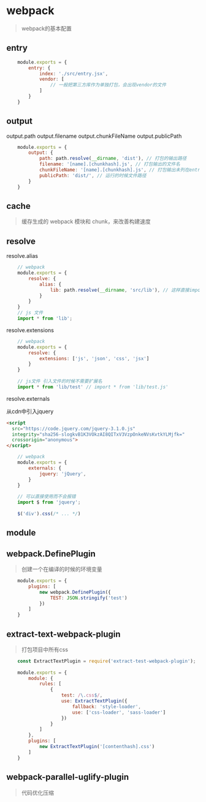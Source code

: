 # webpack
> webpack的基本配置

## entry

````js
	module.exports = {
		entry: {
			index: './src/entry.jsx',
			vendor: [
				// 一般把第三方库作为单独打包，会出现vendor的文件
			]
		}
	}
````

## output

output.path
output.filename
output.chunkFileName
output.publicPath

````js
	module.exports = {
		output: {
			path: path.resolve(__dirname, 'dist'), // 打包的输出路径
			filename: '[name].[chunkhash].js', // 打包输出的文件名
			chunkFileName: '[name].[chunkhash].js', // 打包输出未列在entry中的文件
			publicPath: 'dist/', // 运行的时候文件路径
		}
	}
````

## cache
> 缓存生成的 webpack 模块和 chunk，来改善构建速度

## resolve

resolve.alias
````js
	// webpack
	module.exports = {
		resolve: {
			alias: {
				lib: path.resolve(__dirname, 'src/lib'), // 这样直接import
			}
		}
	}
	// js 文件
	import * from 'lib';
````

resolve.extensions
````js
	// webpack
	module.exports = {
		resolve: {
			extensions: ['js', 'json', 'css', 'jsx']
		}
	}
	
	// js文件 引入文件的时候不需要扩展名
	import * from 'lib/test' // import * from 'lib/test.js'
````

resolve.externals

从cdn中引入jquery
````html
<script
  src="https://code.jquery.com/jquery-3.1.0.js"
  integrity="sha256-slogkvB1K3VOkzAI8QITxV3VzpOnkeNVsKvtkYLMjfk="
  crossorigin="anonymous">
</script>
````

````js
	// webpack
	module.exports = {
		externals: {
			jquery: 'jQuery',
		}
	}
	
	// 可以直接使用而不会报错
	import $ from 'jquery';
	
	$('div').css(/* ... */)
````
## module

## webpack.DefinePlugin
> 创建一个在编译的时候的环境变量

````js
	module.exports = {
		plugins: [
			new webpack.DefinePlugin({
				TEST: JSON.stringify('test')
			})
		]
	}
````

## extract-text-webpack-plugin
> 打包项目中所有css

````js
	const ExtractTextPlugin = require('extract-test-webpack-plugin');
	
	module.exports = {
		module: {
			rules: [
				{
					test: /\.css$/,
					use: ExtractTextPlugin({
						fallback: 'style-loader',
						use: ['css-loader', 'sass-loader']
					})
				}
			]
		},
		plugins: [
			new ExtractTextPlugin('[contenthash].css')
		]
	}

````
## webpack-parallel-uglify-plugin
> 代码优化压缩